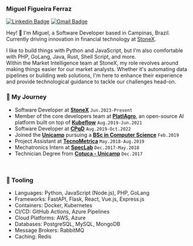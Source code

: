 ### Miguel Figueira Ferraz

[![Linkedin Badge](https://img.shields.io/badge/-miguelfferraz-blue?style=flat-square&logo=Linkedin&logoColor=white&link=https://www.linkedin.com/in/miguelfferraz/)](https://www.linkedin.com/in/miguelfferraz/)
[![Gmail Badge](https://img.shields.io/badge/-miguelfigueiraferraz@gmail.com-c14438?style=flat-square&logo=Gmail&logoColor=white&link=mailto:miguelfigueiraferraz@gmail.com)](mailto:miguelfigueiraferraz@gmail.com)

Hey! 👋 I'm Miguel, a Software Developer based in Campinas, Brazil. Currently driving innovation in financial technology at [StoneX](https://www.stonex.com/).

I like to build things with Python and JavaScript, but I'm also comfortable with PHP, GoLang, Java, Rust, Shell Script, and more. </br>
Within the Market Intelligence team at StoneX, my role revolves around making things easier for our market analysts. Whether it's automating data pipelines or building web solutions, I'm here to enhance their experience and provide technological guidance to tackle our challenges head-on.

### 🚀 My Journey
- Software Developer at [**StoneX**](https://www.stonex.com/) `Jun.2023-Present`
- Member of the core developers team at [**PlatIAgro**](https://github.com/platiagro), an open-source AI platform built on top of [**Kubeflow**](https://github.com/kubeflow) `Aug.2019-Jun.2021`
- Software Developer at [**CPqD**](https://www.cpqd.com.br) `Aug.2019-Oct.2022`
- Joined the [**Unicamp**](https://www.unicamp.br/) pursuing a [**BSc in Computer Science**](http://www.ic.unicamp.br/) `Feb.2019`
- Project Assistant at [**TecnoMetrica**](http://www.tecnometrica.com.br/) `May.2018-Aug.2019`
- Mechatronics Intern at [**SpecLab**](http://www.speclab.com.br/) `Dec.2017-May.2018`
- Technician Degree from [**Cotuca - Unicamp**](https://cotuca.unicamp.br/) `Dec.2017`

</br>

### 🔨 Tooling
- Languages: Python, JavaScript (Node.js), PHP, GoLang
- Frameworks: FastAPI, Flask, React, Vue.js, Express.js
- Containers: Docker, Kubernetes
- CI/CD: GitHub Actions, Azure Pipelines
- Cloud Platforms: AWS, Azure
- Databases: PostgreSQL, MySQL, MongoDB
- Message Brokers: RabbitMQ
- Caching: Redis

<!--
**miguelfferraz/miguelfferraz** is a ✨ _special_ ✨ repository because its `README.md` (this file) appears on your GitHub profile.

Here are some ideas to get you started:

- 🔭 I’m currently working on ...
- 🌱 I’m currently learning ...
- 👯 I’m looking to collaborate on ...
- 🤔 I’m looking for help with ...
- 💬 Ask me about ...
- 📫 How to reach me: ...
- 😄 Pronouns: ...
- ⚡ Fun fact: ...
-->
